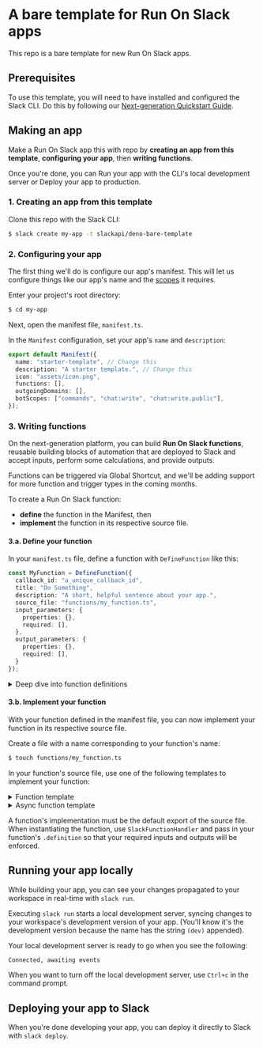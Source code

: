 # A bare template for Run On Slack apps

This repo is a bare template for new Run On Slack apps. 

## Prerequisites

To use this template, you will need to have installed and configured the Slack CLI. 
Do this by following our [Next-generation Quickstart Guide](https://api.slack.com/future/quickstart).

## Making an app

Make a Run On Slack app this with repo by **creating an app from this template**, 
**configuring your app**, then **writing functions**. 

Once you're done, you can Run your app with the CLI's local development server
or Deploy your app to production.

### 1. Creating an app from this template

Clone this repo with the Slack CLI:

```zsh
$ slack create my-app -t slackapi/deno-bare-template
```

### 2. Configuring your app

The first thing we'll do is configure our app's manifest. This will let us 
configure things like our app's name and the [scopes](https://api.slack.com/scopes)
it requires.

Enter your project's root directory:

```zsh
$ cd my-app
```

Next, open the manifest file, `manifest.ts`. 

In the `Manifest` configuration, set your app's `name` and `description`:

```ts
export default Manifest({
  name: "starter-template", // Change this
  description: "A starter template.", // Change this
  icon: "assets/icon.png",
  functions: [],
  outgoingDomains: [],
  botScopes: ["commands", "chat:write", "chat:write.public"],
});
```

### 3. Writing functions

On the next-generation platform, you can build **Run On Slack functions**, reusable 
building blocks of automation that are deployed to Slack and accept 
inputs, perform some calculations, and provide outputs. 

Functions can be triggered via Global Shortcut, and we'll be adding support 
for more function and trigger types in the coming months.

To create a Run On Slack function:

* **define** the function in the Manifest, then 
* **implement** the function in its respective source file.

#### 3.a. Define your function

In your `manifest.ts` file, define a function with `DefineFunction` like this:

```ts
const MyFunction = DefineFunction({
  callback_id: "a_unique_callback_id", 
  title: "Do Something",        
  description: "A short, helpful sentence about your app.",
  source_file: "functions/my_function.ts",
  input_parameters: {
    properties: {},
    required: [],
  },
  output_parameters: {
    properties: {},
    required: [],
  }
});
```

<details>
<summary>Deep dive into function definitions</summary>

Let's look at each property in detail:

* **`callback_id` is a unique string identifier.** This is used internally, 
  and also for raising issues about this function.
* **`title` is how others will see your function.** For example, if you have a 
  Global shortcut function `GetCustomerProfileFunction`, you might set your `callback_id` to be `get_customer_profile_function`.
* **`description` is a succinct summary of what your function does.**
* **`source_file` is where your function is implemented,** relative to the root of
  your project. 
* **`input_parameters` is where you configure your function's inputs.**
* **`output_parameters` is where you configure your function's outputs.**

Both `input_parameters` and `output_parameters` can be an object with further 
sub-properties:
  
* `type` is the type of the input parameter. The supported types are string, boolean, object, and array. Support for more types coming soon.
* `description` is a string description of the input parameter.

Define inputs to and outputs for your functions in the `properties` of `input_parameters` and `output_parameters`, respectively, like this:

```ts
parameterName: {
  type: Schema.type.string, // See more supported types below
  description: "A short description"
}
```

For example, let's say you want to create a function that takes two string 
inputs, `firstName` and `lastName`, and produces a string output 
called `fullName`. Your function definition might look something like this:

```js
const GetCustomerFullName = DefineFunction({
  callback_id: "get_customer_full_name", 
  title: "Get Customer Full Name",        
  description: "Given a first and last name, returns the full name.",
  source_file: "functions/get_customer_full_name.ts",
  input_parameters: {
    properties: {
      firstName: {
        type: Schema.types.string,
        description: "The customer's first name"
      },
      lastName: {
        type: Schema.types.string,
        description: "The customer's last name"
      }
    },
    required: []
  },
  output_parameters: {
    properties: {
      fullName: {
        type: Schema.types.string,
        description: "The customer's full name"
      }
    },
    required: []
  }
});
```

If you want to set a property as required, list its name in its 
respective `required` property.

For example, if you have an input parameter named `customer_id` that you 
want to be required, you can do so like this:

```js
input_parameters: {
  properties: {
    customer_id: {
      type: Schema.types.string,
      description: "The customer's ID"
    }
  },
  required: ["customer_id"]
}
```

</details>

#### 3.b. Implement your function

With your function defined in the manifest file, you can now implement your 
function in its respective source file. 

Create a file with a name corresponding to your function's name:

```zsh
$ touch functions/my_function.ts
```

In your function's source file, use one of the following templates to 
implement your function:

<details>
<summary>Function template</summary>

```ts
import type { SlackFunctionHandler } from "deno-slack-sdk/types.ts";

// Import your function's definition here
import type { MyFunction } from "../manifest.ts";

// Construct your Slack function handler, using your function's definition 
// to enforce input and output requirements:
const myFunction: SlackFunctionHandler<typeof MyFunction.definition> = (
  { inputs, env },
) => {
  return {
    outputs: {},
  };
};

export default myFunction;
```

</details>

<details>
<summary>Async function template</summary>

```ts
import type { SlackFunctionHandler } from "deno-slack-sdk/types.ts";

// Import your function's definition here
import type { MyFunction } from "../manifest.ts";

// Construct your Slack function handler, using your function's definition 
// to enforce input and output requirements:
const myFunction: SlackFunctionHandler<typeof MyFunction.definition> = async (
  { inputs, env },
) => {
  return await {
    outputs: {},
  };
};

export default myFunction;
```

</details>

A function's implementation must be the default export of the source file. 
When instantiating the function, use `SlackFunctionHandler` and pass 
in your function's `.definition` so that your required inputs and outputs will be 
enforced. 

## Running your app locally

While building your app, you can see your changes propagated to your 
workspace in real-time with `slack run`.

Executing `slack run` starts a local development server, syncing changes to 
your workspace's development version of your app. (You'll know it's the 
development version because the name has the string `(dev)` appended).

Your local development server is ready to go when you see the following:

```zsh
Connected, awaiting events

```

When you want to turn off the local development server, use `Ctrl+c` in the command prompt.


## Deploying your app to Slack

When you're done developing your app, you can deploy it directly to Slack 
with `slack deploy`.


